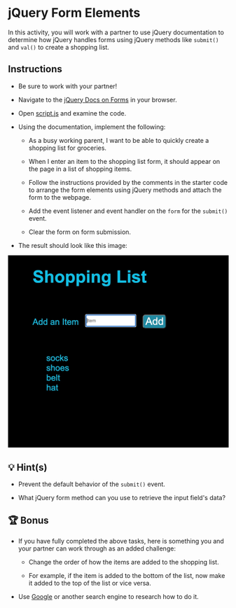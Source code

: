# jQuery Form Elements

In this activity, you will work with a partner to use jQuery documentation to determine how jQuery handles forms using jQuery methods like `submit()` and `val()` to create a shopping list.

## Instructions

* Be sure to work with your partner!

* Navigate to the [jQuery Docs on Forms](https://api.jquery.com/category/forms/) in your browser.

* Open [script.js](Unsolved/assets/js/script.js) and examine the code.

* Using the documentation, implement the following:

  * As a busy working parent, I want to be able to quickly create a shopping list for groceries.

  * When I enter an item to the shopping list form, it should appear on the page in a list of shopping items.

  * Follow the instructions provided by the comments in the starter code to arrange the form elements using jQuery methods and attach the form to the webpage.

  * Add the event listener and event handler on the `form` for the `submit()` event. 
  
  * Clear the form on form submission.

* The result should look like this image:

![A shopping list with several items.](./shopping.jpg)

## 💡 Hint(s)

* Prevent the default behavior of the `submit()` event.

* What jQuery form method can you use to retrieve the input field's data?

## 🏆 Bonus

* If you have fully completed the above tasks, here is something you and your partner can work through as an added challenge:
 
  * Change the order of how the items are added to the shopping list.
  
  * For example, if the item is added to the bottom of the list, now make it added to the top of the list or vice versa.

* Use [Google](https://www.google.com) or another search engine to research how to do it.